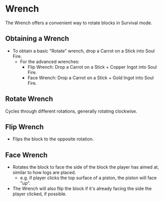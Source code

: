 # Wrench

The Wrench offers a convenient way to rotate blocks in Survival mode.

## Obtaining a Wrench

- To obtain a basic "Rotate" wrench, drop a Carrot on a Stick into Soul Fire.
    - For the advanced wrenches:
        - Flip Wrench: Drop a Carrot on a Stick + Copper Ingot into Soul Fire.
        - Face Wrench: Drop a Carrot on a Stick + Gold Ingot into Soul Fire.

## Rotate Wrench
Cycles through different rotations, generally rotating clockwise.

## Flip Wrench
* Flips the block to the opposite rotation.

## Face Wrench
* Rotates the block to face the side of the block the player has aimed at, similar to how logs are placed.
  * e.g. if player clicks the top surface of a piston, the piston will face "up".
* The Wrench will also flip the block if it's already facing the side the player clicked, if possible.